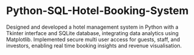 # Python-SQL-Hotel-Booking-System
Designed and developed a hotel management system in Python with a Tkinter interface and SQLite database, integrating data analytics using Matplotlib. Implemented secure multi user access for guests, staff, and investors, enabling real time booking insights and revenue visualisation.
